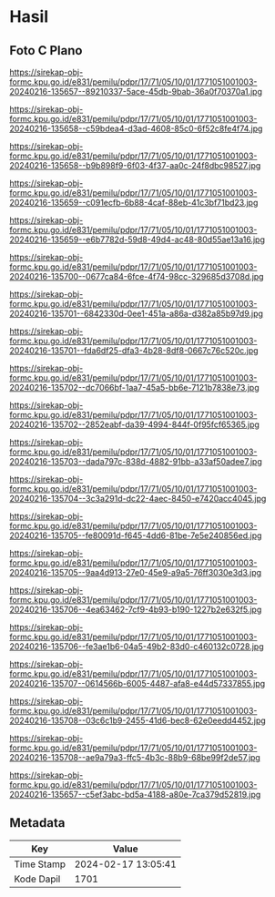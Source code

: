 # Hasil

## Foto C Plano

https://sirekap-obj-formc.kpu.go.id/e831/pemilu/pdpr/17/71/05/10/01/1771051001003-20240216-135657--89210337-5ace-45db-9bab-36a0f70370a1.jpg

https://sirekap-obj-formc.kpu.go.id/e831/pemilu/pdpr/17/71/05/10/01/1771051001003-20240216-135658--c59bdea4-d3ad-4608-85c0-6f52c8fe4f74.jpg

https://sirekap-obj-formc.kpu.go.id/e831/pemilu/pdpr/17/71/05/10/01/1771051001003-20240216-135658--b9b898f9-6f03-4f37-aa0c-24f8dbc98527.jpg

https://sirekap-obj-formc.kpu.go.id/e831/pemilu/pdpr/17/71/05/10/01/1771051001003-20240216-135659--c091ecfb-6b88-4caf-88eb-41c3bf71bd23.jpg

https://sirekap-obj-formc.kpu.go.id/e831/pemilu/pdpr/17/71/05/10/01/1771051001003-20240216-135659--e6b7782d-59d8-49d4-ac48-80d55ae13a16.jpg

https://sirekap-obj-formc.kpu.go.id/e831/pemilu/pdpr/17/71/05/10/01/1771051001003-20240216-135700--0677ca84-6fce-4f74-98cc-329685d3708d.jpg

https://sirekap-obj-formc.kpu.go.id/e831/pemilu/pdpr/17/71/05/10/01/1771051001003-20240216-135701--6842330d-0ee1-451a-a86a-d382a85b97d9.jpg

https://sirekap-obj-formc.kpu.go.id/e831/pemilu/pdpr/17/71/05/10/01/1771051001003-20240216-135701--fda6df25-dfa3-4b28-8df8-0667c76c520c.jpg

https://sirekap-obj-formc.kpu.go.id/e831/pemilu/pdpr/17/71/05/10/01/1771051001003-20240216-135702--dc7066bf-1aa7-45a5-bb6e-7121b7838e73.jpg

https://sirekap-obj-formc.kpu.go.id/e831/pemilu/pdpr/17/71/05/10/01/1771051001003-20240216-135702--2852eabf-da39-4994-844f-0f95fcf65365.jpg

https://sirekap-obj-formc.kpu.go.id/e831/pemilu/pdpr/17/71/05/10/01/1771051001003-20240216-135703--dada797c-838d-4882-91bb-a33af50adee7.jpg

https://sirekap-obj-formc.kpu.go.id/e831/pemilu/pdpr/17/71/05/10/01/1771051001003-20240216-135704--3c3a291d-dc22-4aec-8450-e7420acc4045.jpg

https://sirekap-obj-formc.kpu.go.id/e831/pemilu/pdpr/17/71/05/10/01/1771051001003-20240216-135705--fe80091d-f645-4dd6-81be-7e5e240856ed.jpg

https://sirekap-obj-formc.kpu.go.id/e831/pemilu/pdpr/17/71/05/10/01/1771051001003-20240216-135705--9aa4d913-27e0-45e9-a9a5-76ff3030e3d3.jpg

https://sirekap-obj-formc.kpu.go.id/e831/pemilu/pdpr/17/71/05/10/01/1771051001003-20240216-135706--4ea63462-7cf9-4b93-b190-1227b2e632f5.jpg

https://sirekap-obj-formc.kpu.go.id/e831/pemilu/pdpr/17/71/05/10/01/1771051001003-20240216-135706--fe3ae1b6-04a5-49b2-83d0-c460132c0728.jpg

https://sirekap-obj-formc.kpu.go.id/e831/pemilu/pdpr/17/71/05/10/01/1771051001003-20240216-135707--0614566b-6005-4487-afa8-e44d57337855.jpg

https://sirekap-obj-formc.kpu.go.id/e831/pemilu/pdpr/17/71/05/10/01/1771051001003-20240216-135708--03c6c1b9-2455-41d6-bec8-62e0eedd4452.jpg

https://sirekap-obj-formc.kpu.go.id/e831/pemilu/pdpr/17/71/05/10/01/1771051001003-20240216-135708--ae9a79a3-ffc5-4b3c-88b9-68be99f2de57.jpg

https://sirekap-obj-formc.kpu.go.id/e831/pemilu/pdpr/17/71/05/10/01/1771051001003-20240216-135657--c5ef3abc-bd5a-4188-a80e-7ca379d52819.jpg


## Metadata

| Key        | Value               |
| ---------- | ------------------- |
| Time Stamp | 2024-02-17 13:05:41 |
| Kode Dapil | 1701                |



